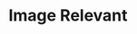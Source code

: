 ---
title: Image Relevant
position_number: 1.7
type: post
description: Generates hashtags from an image provided.
left_code_blocks:
  - code_block: |-
        curl --request POST \
        --url https://hashtag5.p.rapidapi.com/api/v1/tag/generate \
        --header 'Content-Type: application/json' \
        --header 'X-RapidAPI-Host: hashtag5.p.rapidapi.com' \
        --header 'X-RapidAPI-Key: YOUR_API_KEY' \
        --header 'content-type: application/json' \
        --data '{
            "image": "base64encodedImage"
        }'
    title: Curl
    language: bash

  - code_block: |-
        const axios = require("axios");

        const options = {
        method: 'POST',
        url: 'https://hashtag5.p.rapidapi.com/api/v1/tag/generate',
        headers: {
            'content-type': 'application/json',
            'Content-Type': 'application/json',
            'X-RapidAPI-Key': 'YOUR_API_KEY',
            'X-RapidAPI-Host': 'hashtag5.p.rapidapi.com'
        },
        data: '{"image":"base64encodedImage"}'
        };

        axios.request(options).then(function (response) {
            console.log(response.data);
        }).catch(function (error) {
            console.error(error);
        });
    title: Node.js
    language: javascript
  - code_block: |-
        val client = OkHttpClient()

        val mediaType = MediaType.parse("application/json")
        val body = RequestBody.create(mediaType, "{\n    \"image\": \"base64encodedImage\"\n}")
        val request = Request.Builder()
            .url("https://hashtag5.p.rapidapi.com/api/v1/tag/generate")
            .post(body)
            .addHeader("content-type", "application/json")
            .addHeader("Content-Type", "application/json")
            .addHeader("X-RapidAPI-Key", "YOUR_API_KEY")
            .addHeader("X-RapidAPI-Host", "hashtag5.p.rapidapi.com")
            .build()

        val response = client.newCall(request).execute()
    title: Kotlin
    language: kotlin

  - code_block: |-
        package main

        import (
            "fmt"
            "strings"
            "net/http"
            "io/ioutil"
        )

        func main() {

            url := "https://hashtag5.p.rapidapi.com/api/v1/tag/generate"

            payload := strings.NewReader("{\n    \"image\": \"base64encodedImage\"\n}")

            req, _ := http.NewRequest("POST", url, payload)

            req.Header.Add("content-type", "application/json")
            req.Header.Add("Content-Type", "application/json")
            req.Header.Add("X-RapidAPI-Key", "YOUR_API_KEY")
            req.Header.Add("X-RapidAPI-Host", "hashtag5.p.rapidapi.com")

            res, _ := http.DefaultClient.Do(req)

            defer res.Body.Close()
            body, _ := ioutil.ReadAll(res.Body)

            fmt.Println(res)
            fmt.Println(string(body))

        }
    title: Go
    language: go
right_code_blocks:
  - code_block: |2-
        {
            "tags": [
                {
                    "tag": "fashionblogger",
                    "postCount": 147676162
                },
                {
                    "tag": "shopping",
                    "postCount": 143208337
                },
                ...
                {
                    "tag": "fashiondaily",
                    "postCount": 11310766
                },
                {
                    "tag": "fashionhijab",
                    "postCount": 10565760
                }
            ]
        }
    title: Response
    language: json
  - code_block: |2-
        {
            "timestamp": "2022-12-31T07:17:53.127+00:00",
            "status": 404,
            "error": "Failed to get tags",
            "path": "/api/v1/tag/generate"
        }
    title: Error
    language: json
---